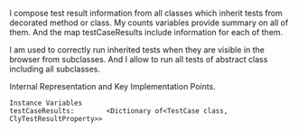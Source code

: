 I compose test result information from all classes which inherit tests from decorated method or class.
My counts variables provide summary on all of them. And the map testCaseResults include information for each of them.

I am used to correctly run inherited tests when they are visible in the browser from subclasses.
And I allow to run all tests of abstract class including all subclasses.
   
Internal Representation and Key Implementation Points.

    Instance Variables
	testCaseResults:		<Dictionary of<TestCase class, ClyTestResultProperty>>